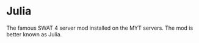 Julia
=====

The famous SWAT 4 server mod installed on the MYT servers. The mod is better known as Julia.
